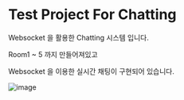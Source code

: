 # Test Project For Chatting


Websocket 을 활용한 Chatting 시스템 입니다.


Room1 ~ 5 까지 만들어져있고


Websocket 을 이용한 실시간 채팅이 구현되어 있습니다.


![image](https://github.com/bwbw-kim/chatting/assets/93327788/7e767759-b6e1-447a-8dcf-85593071b857)


